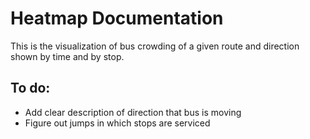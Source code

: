 # Heatmap Documentation

This is the visualization of bus crowding of a given route and direction shown by time and by stop.

## To do:
 - Add clear description of direction that bus is moving
 - Figure out jumps in which stops are serviced
